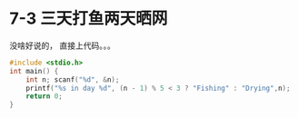 # 7-3 三天打鱼两天晒网

没啥好说的， 直接上代码。。。

```C
#include <stdio.h>
int main() {
    int n; scanf("%d", &n);
    printf("%s in day %d", (n - 1) % 5 < 3 ? "Fishing" : "Drying",n);
    return 0;
}

```

